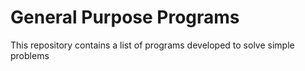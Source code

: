 # General Purpose Programs
This repository contains a list of programs developed to solve simple problems
